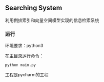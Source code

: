 ## Searching System

利用倒排索引和向量空间模型实现的信息检索系统

### 运行
环境要求：python3 

在主目录运行命令：
```
python main.py
```

工程是pycharm的工程